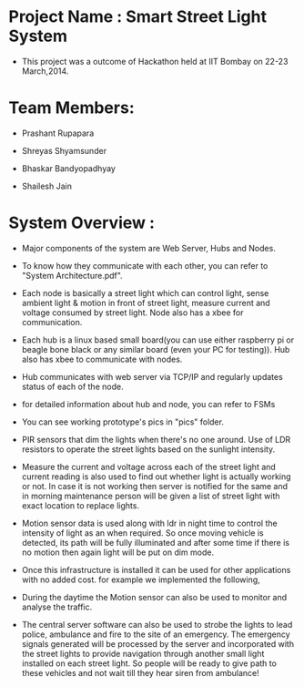Project Name : Smart Street Light System
=======================
 
 - This project was a outcome of Hackathon held at IIT Bombay on 22-23 March,2014.


Team Members:
========

 - Prashant Rupapara
 
 - Shreyas Shyamsunder
 
 - Bhaskar Bandyopadhyay 
 
 - Shailesh Jain 


 
 
System Overview :
========

 - Major components of the system are Web Server, Hubs and Nodes. 
 
 - To know how they communicate with each other, you can refer to "System Architecture.pdf".
 
 - Each node is basically a street light which can control light, sense ambient light & motion in front of street light, measure current and voltage consumed by street light. Node also has a xbee for communication.
 
 - Each hub is a linux based small board(you can use either raspberry pi or beagle bone black or any similar board (even your PC for testing)). Hub also has xbee to communicate with nodes.
 
 - Hub communicates with web server via TCP/IP and regularly updates status of each of the node. 
 
 - for detailed information about hub and node, you can refer to FSMs
 
 - You can see working prototype's pics in "pics" folder.

 
 - PIR sensors that dim the lights when there's no one around. Use of LDR resistors to operate the street lights based on the sunlight intensity. 
 
 - Measure the current and voltage across each of the street light and current reading is also used to find out whether light is actually working or not. In case it is not working then server is notified for the same and in morning maintenance person will be given a list of street light with exact location to replace lights.
 
 - Motion sensor data is used along with ldr in night time to control the intensity of light as an when required. So once moving vehicle is detected, its path will be fully illuminated and after some time if there is no motion then again light will be put on dim mode. 
  
 - Once this infrastructure is installed it can be used for other applications with no added cost. for example we implemented the following,
  
  - During the daytime the Motion sensor can also be used to monitor and analyse the traffic.

  - The central server software can also be used to strobe the lights to lead police, ambulance and fire to the site of an emergency. The emergency signals generated will be processed by the server and incorporated with the street lights to provide navigation through another small light installed on each street light. So people will be ready to give path to these vehicles and not wait till they hear siren from ambulance!
  
  

